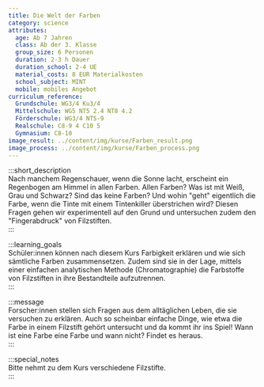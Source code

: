 ```yaml
---
title: Die Welt der Farben
category: science
attributes:
  age: Ab 7 Jahren
  class: Ab der 3. Klasse
  group_size: 6 Personen
  duration: 2-3 h Dauer
  duration_school: 2-4 UE
  material_costs: 8 EUR Materialkosten
  school_subject: MINT
  mobile: mobiles Angebot
curriculum_reference:
  Grundschule: WG3/4 Ku3/4  
  Mittelschule: WG5 NT5 2.4 NT8 4.2
  Förderschule: WG3/4 NT5-9   
  Realschule: C8-9 4 C10 5
  Gymnasium: C8-10
image_result: ../content/img/kurse/Farben_result.png
image_process: ../content/img/kurse/Farben_process.png
---
```

:::short_description  
Nach manchem Regenschauer, wenn die Sonne lacht, erscheint ein Regenbogen am Himmel in allen Farben. Allen Farben? Was ist mit Weiß, Grau und Schwarz? Sind das keine Farben? Und wohin "geht" eigentlich die Farbe, wenn die Tinte mit einem Tintenkiller überstrichen wird? Diesen Fragen gehen wir experimentell auf den Grund und untersuchen zudem den "Fingerabdruck" von Filzstiften.          
:::

:::learning_goals  
Schüler:innen können nach diesem Kurs Farbigkeit erklären und wie sich sämtliche Farben zusammensetzen. Zudem sind sie in der Lage, mittels einer einfachen analytischen Methode (Chromatographie) die Farbstoffe von Filzstiften in ihre Bestandteile aufzutrennen.                   
:::

:::message  
Forscher:innen stellen sich Fragen aus dem alltäglichen Leben, die sie versuchen zu erklären. Auch so scheinbar einfache Dinge, wie etwa die Farbe in einem Filzstift gehört untersucht und da kommt ihr ins Spiel! Wann ist eine Farbe eine Farbe und wann nicht? Findet es heraus.    
:::  

:::special_notes  
Bitte nehmt zu dem Kurs verschiedene Filzstifte.     
:::
